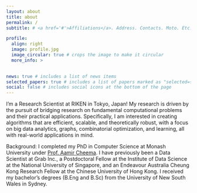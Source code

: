 ```yaml
---
layout: about
title: about
permalink: /
subtitle: # <a href='#'>Affiliations</a>. Address. Contacts. Moto. Etc.

profile:
  align: right
  image: profile.jpg
  image_circular: true # crops the image to make it circular
  more_info: >
    

news: true # includes a list of news items
selected_papers: true # includes a list of papers marked as "selected={true}"
social: false # includes social icons at the bottom of the page
---
```


I’m a Research Scientist at RIKEN in Tokyo, Japan! My research is driven by the pursuit of bridging research on fundamental computational problems and their practical applications. Specifically, I am interested in creating algorithms that are efficient, scalable, and theoretically robust, with a focus on big data analytics, graphs, combinatorial optimization, and learning, all with real-world applications in mind.

Background: I completed my PhD in Computer Science at Monash University under <a href="http://www.aamircheema.com">Prof. Aamir Cheema</a>. I have previously been a Data Scientist at Grab Inc., a Postdoctoral Fellow at the Institute of Data Science at the National University of Singapore, and an Endeavour Australia Cheung Kong Research Fellow at the Chinese University of Hong Kong. I received my bachelor’s degrees (B.Eng and B.Sc) from the University of New South Wales in Sydney.
